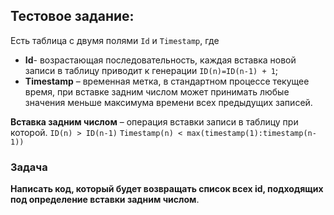 ## Тестовое задание:

Есть таблица с двумя полями `Id` и `Timestamp`, где
* **Id**- возрастающая последовательность, каждая вставка новой записи в таблицу приводит к генерации `ID(n)=ID(n-1) + 1`;
* **Timestamp** – временная метка, в стандартном процессе текущее время, при вставке задним числом может принимать любые значения меньше максимума времени всех предыдущих записей.

**Вставка задним числом** – операция вставки записи в таблицу при которой.
`ID(n) > ID(n-1)`
`Timestamp(n) < max(timestamp(1):timestamp(n-1))`

### Задача
**Написать код, который будет возвращать список всех id, подходящих под определение вставки задним числом**.

